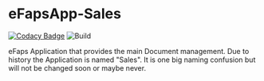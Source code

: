 # eFapsApp-Sales

[![Codacy Badge](https://api.codacy.com/project/badge/Grade/22c0e5ef09fc4fe68f714e2184480539)](https://www.codacy.com/app/eFaps/eFapsApp-Sales?utm_source=github.com&amp;utm_medium=referral&amp;utm_content=eFaps/eFapsApp-Sales&amp;utm_campaign=Badge_Grade)
![Build](https://github.com/eFaps/eFapsApp-Sales/workflows/Build/badge.svg)

eFaps Application that provides the main Document management. Due to history the Application is named "Sales". It is one big naming confusion but will not be changed soon or maybe never.
